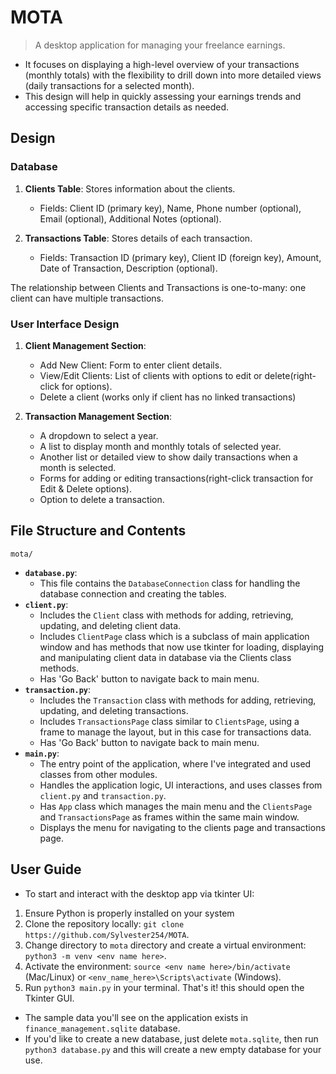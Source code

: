 # MOTA

> A desktop application for managing your freelance earnings.

- It focuses on displaying a high-level overview of your transactions (monthly totals) with the flexibility to drill down into more detailed views (daily transactions for a selected month). 
- This design will help in quickly assessing your earnings trends and accessing specific transaction details as needed.

## Design
### Database

1. **Clients Table**: Stores information about the clients.
   - Fields: Client ID (primary key), Name, Phone number (optional), Email (optional), Additional Notes (optional).

2. **Transactions Table**: Stores details of each transaction.
   - Fields: Transaction ID (primary key), Client ID (foreign key), Amount, Date of Transaction, Description (optional).

The relationship between Clients and Transactions is one-to-many: one client can have multiple transactions.

### User Interface Design

1. **Client Management Section**:
   - Add New Client: Form to enter client details.
   - View/Edit Clients: List of clients with options to edit or delete(right-click for options).
   - Delete a client (works only if client has no linked transactions)

2. **Transaction Management Section**:
   - A dropdown to select a year. 
   - A list to display month and monthly totals of selected year. 
   - Another list or detailed view to show daily transactions when a month is selected. 
   - Forms for adding or editing transactions(right-click transaction for Edit & Delete options).
   - Option to delete a transaction.
   


## File Structure and Contents

`mota/`

- **`database.py`**:
    - This file contains the `DatabaseConnection` class for handling the database connection and creating the tables.
- **`client.py`**:
    - Includes the `Client` class with methods for adding, retrieving, updating, and deleting client data.
    - Includes `ClientPage` class which is a subclass of main application window and has methods that now use tkinter for loading, 
  displaying and manipulating client data in database via the Clients class methods.
    - Has 'Go Back' button to navigate back to main menu.
- **`transaction.py`**:
    - Includes the `Transaction` class with methods for adding, retrieving, updating, and deleting transactions.
    - Includes `TransactionsPage` class similar to `ClientsPage`, using a frame to manage the layout, but in this case for transactions data.
    - Has 'Go Back' button to navigate back to main menu.
- **`main.py`**:
    - The entry point of the application, where I've integrated and used classes from other modules.
    - Handles the application logic, UI interactions, and uses classes from `client.py` and `transaction.py`.
    - Has `App` class which manages the main menu and the `ClientsPage` and `TransactionsPage` as frames within the same main window.
    - Displays the menu for navigating to the clients page and transactions page.


## User Guide
- To start and interact with the desktop app via tkinter UI:

1. Ensure Python is properly installed on your system 
2. Clone the repository locally: `git clone https://github.com/Sylvester254/MOTA`.
3. Change directory to `mota` directory and create a virtual environment: `python3 -m venv <env name here>`.
4. Activate the environment: `source <env name here>/bin/activate` (Mac/Linux) or `<env_name_here>\Scripts\activate` (Windows).
5. Run `python3 main.py` in your terminal.
That's it! this should open the Tkinter GUI.

- The sample data you'll see on the application exists in `finance_management.sqlite` database.
- If you'd like to create a new database, just delete `mota.sqlite`, then run `python3 database.py` and this will create a new empty database for your use.
